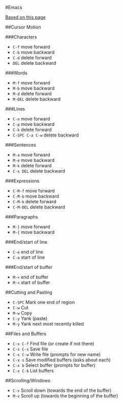 #Emacs

[Based on this page](http://www.rgrjr.com/emacs/emacs_cheat.html)

##Cursor Motion

###Characters
- ```C-f``` move forward
- ```C-b``` move backward
- ```C-d``` delete forward
- ```DEL``` delete backward

###Words
- ```M-f``` move forward
- ```M-b``` move backward
- ```M-d``` delete forward
- ```M-DEL``` delete backward

###Lines
- ```C-n``` move forward
- ```C-p``` move backward
- ```C-k``` delete forward
- ```C-SPC C-a C-w``` delete backward

###Sentences
- ```M-a``` move forward
- ```M-e``` move backward
- ```M-k``` delete forward
- ```C-x DEL``` delete backward

###Expressions
- ```C-M-f``` move forward
- ```C-M-b``` move backward
- ```C-M-k``` delete forward
- ```C-M-DEL``` delete backward

###Paragraphs
- ```M-}``` move forward
- ```M-{``` move backward

###End/start of line
- ```C-e``` end of line
- ```C-a``` start of line

###End/start of buffer
- ```M->``` end of buffer
- ```M-<``` start of buffer  

##Cutting and Pasting
- ```C-SPC``` Mark one end of region
- ```C-w``` Cut
- ```M-w``` Copy
- ```C-y``` Yank (paste)
- ```M-y``` Yank next most recently killed

##Files and Buffers
- ```C-x C-f``` Find file (or create if not there)
- ```C-x C-s``` Save file
- ```C-x C-w``` Write file (prompts for new name)
- ```C-x s``` Save modified buffers (asks about each)
- ```C-x b``` Select buffer (prompts for buffer)
- ```C-x C-b``` List buffers

##Scrolling/Windows
- ```C-v``` Scroll down (towards the end of the buffer)
- ```M-v``` Scroll up (towards the beginning of the buffer)
